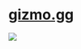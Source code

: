 # [gizmo.gg][]

[![][build badge]][build]

[gizmo.gg]: http://gizmo.gg
[build badge]: https://circleci.com/gh/tfausak/gizmo-gg/tree/master.svg?style=shield&circle-token=a05aad2c8cffe2e4734d59c139d36035f05a7d21
[build]: https://circleci.com/gh/tfausak/gizmo-gg/tree/master

